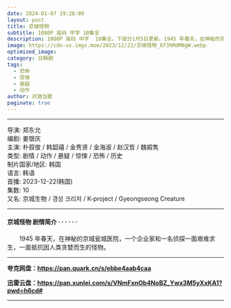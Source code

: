 ```yaml
---
date: 2024-01-07 19:28:09
layout: post
title: 京城怪物
subtitle: 1080P 高码 中字 10集全
description: 1080P 高码 中字  10集全。下部分1月5日更新。1945 年春天，在神秘的京城瓮城医院，一个企业家和一名侦探一面艰难求生，一面抵抗因人类贪婪而生的怪物。...
image: https://cdn-us.imgs.moe/2023/12/22/京城怪物_6f3hMdMNgW.webp
optimized_image: 
category: 日韩剧
tags:
  - 恐怖
  - 惊悚
  - 悬疑
  - 动作
author: 对酒当歌
paginate: true
---
```

---

导演: 郑东允  
编剧: 姜银庆  
主演: 朴叙俊 / 韩韶禧 / 金秀贤 / 金海淑 / 赵汉哲 / 魏嘏隽  
类型: 剧情 / 动作 / 悬疑 / 惊悚 / 恐怖 / 历史  
制片国家/地区: 韩国  
语言: 韩语  
首播: 2023-12-22(韩国)  
集数: 10  
又名: 京城生物 / 경성 크리처 / K-project / Gyeongseong Creature  

---

#### 京城怪物 剧情简介 · · · · · ·

　　1945 年春天，在神秘的京城瓮城医院，一个企业家和一名侦探一面艰难求生，一面抵抗因人类贪婪而生的怪物。

---

**夸克网盘：<https://pan.quark.cn/s/ebbe4aab4caa>**

**迅雷云盘：<https://pan.xunlei.com/s/VNmFxnOb4NoBZ_Ywx3M5yXxKA1?pwd=h6cd#>**

---
